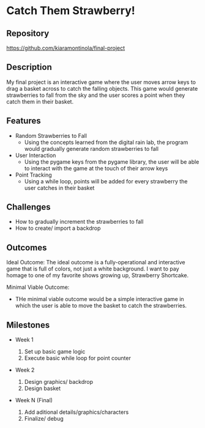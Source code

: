 # Catch Them Strawberry!

## Repository
https://github.com/kiaramontinola/final-project

## Description
My final project is an interactive game where the user moves arrow keys to drag a basket across to catch the falling objects. This game would generate strawberries
to fall from the sky and the user scores a point when they catch them in their basket.

## Features
- Random Strawberries to Fall
	- Using the concepts learned from the digital rain lab, the program would gradually generate random strawberries to fall
- User Interaction
	- Using the pygame keys from the pygame library, the user will be able to interact with the game at the touch of their arrow keys
- Point Tracking
	- Using a while loop, points will be added for every strawberry the user catches in their basket

## Challenges
- How to gradually increment the strawberries to fall
- How to create/ import a backdrop

## Outcomes
Ideal Outcome:
The ideal outcome is a fully-operational and interactive game that is full of colors, not just a white background. I want to pay homage
to one of my favorite shows growing up, Strawberry Shortcake.

Minimal Viable Outcome:
- THe minimal viable outcome would be a simple interactive game in which the user is able to move the basket to catch the strawberries.
## Milestones

- Week 1
  1. Set up basic game logic
  2. Execute basic while loop for point counter

- Week 2
  1. Design graphics/ backdrop
  2. Design basket

- Week N (Final)
  1. Add aditional details/graphics/characters
  2. Finalize/ debug
